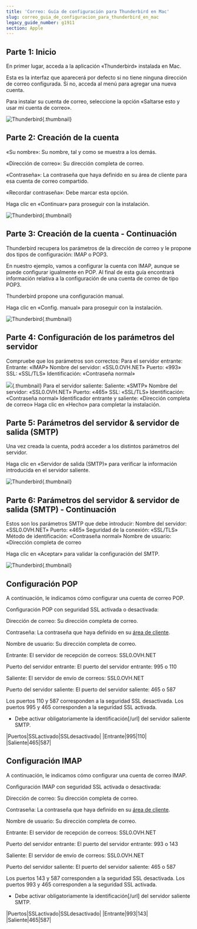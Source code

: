 ```yaml
---
title: 'Correo: Guía de configuración para Thunderbird en Mac'
slug: correo_guia_de_configuracion_para_thunderbird_en_mac
legacy_guide_number: g1911
section: Apple
---
```



## Parte 1: Inicio
En primer lugar, acceda a la aplicación «Thunderbird» instalada en Mac. 

Esta es la interfaz que aparecerá por defecto si no tiene ninguna dirección de correo configurada. Si no, acceda al menú para agregar una nueva cuenta. 

Para instalar su cuenta de correo, seleccione la opción «Saltarse esto y usar mi cuenta de correo».

![Thunderbird](images/img_2856.jpg){.thumbnail}


## Parte 2: Creación de la cuenta
«Su nombre»: Su nombre, tal y como se muestra a los demás.

«Dirección de correo»: Su dirección completa de correo. 

«Contraseña»: La contraseña que haya definido en su área de cliente para esa cuenta de correo compartido.

«Recordar contraseña»: Debe marcar esta opción. 

Haga clic en «Continuar» para proseguir con la instalación.

![Thunderbird](images/img_2857.jpg){.thumbnail}


## Parte 3: Creación de la cuenta - Continuación
Thunderbird recupera los parámetros de la dirección de correo y le propone dos tipos de configuración: IMAP o POP3.

En nuestro ejemplo, vamos a configurar la cuenta con IMAP, aunque se puede configurar igualmente en POP. Al final de esta guía encontrará información relativa a la configuración de una cuenta de correo de tipo POP3. 

Thunderbird propone una configuración manual. 

Haga clic en «Config. manual» para proseguir con la instalación.

![Thunderbird](images/img_2858.jpg){.thumbnail}


## Parte 4: Configuración de los parámetros del servidor
Compruebe que los parámetros son correctos:
Para el servidor entrante:
Entrante: «IMAP»
Nombre del servidor: «SSL0.OVH.NET»
Puerto: «993»
SSL: «SSL/TLS»
Identificación: «Contraseña normal»

![](images/img_2859.jpg){.thumbnail}
Para el servidor saliente:
Saliente: «SMTP»
Nombre del servidor: «SSL0.OVH.NET»
Puerto: «465»
SSL: «SSL/TLS»
Identificación: «Contraseña normal»
Identificador entrante y saliente: «Dirección completa de correo»
Haga clic en «Hecho» para completar la instalación.


## Parte 5: Parámetros del servidor & servidor de salida (SMTP)
Una vez creada la cuenta, podrá acceder a los distintos parámetros del servidor. 

Haga clic en «Servidor de salida (SMTP)» para verificar la información introducida en el servidor saliente.

![Thunderbird](images/img_2860.jpg){.thumbnail}


## Parte 6: Parámetros del servidor & servidor de salida (SMTP) - Continuación
Estos son los parámetros SMTP que debe introducir:
Nombre del servidor: «SSL0.OVH.NET»
Puerto: «465»
Seguridad de la conexión: «SSL/TLS»
Método de identificación: «Contraseña normal»
Nombre de usuario: «Dirección completa de correo

Haga clic en «Aceptar» para validar la configuración del SMTP.

![Thunderbird](images/img_2861.jpg){.thumbnail}


## Configuración POP
A continuación, le indicamos cómo configurar una cuenta de correo POP.

Configuración POP con seguridad SSL activada o desactivada:

Dirección de correo: Su dirección completa de correo.

Contraseña: La contraseña que haya definido en su [área de cliente](https://ca.ovh.com/auth/?action=gotomanager&from=https://www.ovh.com/world/&ovhSubsidiary=ws).

Nombre de usuario: Su dirección completa de correo.

Entrante: El servidor de recepción de correos: SSL0.OVH.NET

Puerto del servidor entrante: El puerto del servidor entrante: 995 o 110

Saliente: El servidor de envío de correos: SSL0.OVH.NET

Puerto del servidor saliente: El puerto del servidor saliente: 465 o 587

Los puertos 110 y 587 corresponden a la seguridad SSL desactivada.
Los puertos 995 y 465 corresponden a la seguridad SSL activada.


- Debe activar obligatoriamente la identificación[/url] del servidor saliente SMTP.


|Puertos|SSLactivado|SSLdesactivado|
|Entrante|995|110|
|Saliente|465|587|




## Configuración IMAP
A continuación, le indicamos cómo configurar una cuenta de correo IMAP.

Configuración IMAP con seguridad SSL activada o desactivada:

Dirección de correo: Su dirección completa de correo.

Contraseña: La contraseña que haya definido en su [área de cliente](https://ca.ovh.com/auth/?action=gotomanager&from=https://www.ovh.com/world/&ovhSubsidiary=ws).

Nombre de usuario: Su dirección completa de correo.

Entrante: El servidor de recepción de correos: SSL0.OVH.NET

Puerto del servidor entrante: El puerto del servidor entrante: 993 o 143

Saliente: El servidor de envío de correos: SSL0.OVH.NET

Puerto del servidor saliente: El puerto del servidor saliente: 465 o 587

Los puertos 143 y 587 corresponden a la seguridad SSL desactivada.
Los puertos 993 y 465 corresponden a la seguridad SSL activada.


- Debe activar obligatoriamente la identificación[/url] del servidor saliente SMTP.


|Puertos|SSLactivado|SSLdesactivado|
|Entrante|993|143|
|Saliente|465|587|



